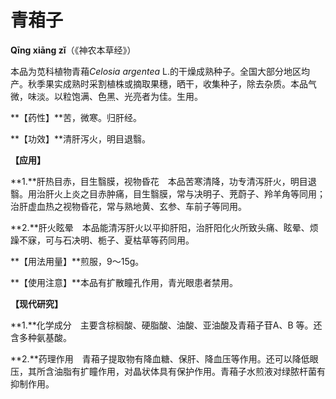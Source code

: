 # 青葙子

**Qīng xiāng zǐ**（《神农本草经》）

本品为苋科植物青葙*Celosia   argentea* L.的干燥成熟种子。全国大部分地区均产。秋季果实成熟时采割植株或摘取果穗，晒干，收集种子，除去杂质。本品气微，味淡。以粒饱满、色黑、光亮者为佳。生用。

**【药性】**苦，微寒。归肝经。

**【功效】**清肝泻火，明目退翳。

**【应用】**

**1.**肝热目赤，目生翳膜，视物昏花　本品苦寒清降，功专清泻肝火，明目退翳。用治肝火上炎之目赤肿痛，目生翳膜，常与决明子、茺蔚子、羚羊角等同用；治肝虚血热之视物昏花，常与熟地黄、玄参、车前子等同用。

**2.**肝火眩晕　本品能清泻肝火以平抑肝阳，治肝阳化火所致头痛、眩晕、烦躁不寐，可与石决明、栀子、夏枯草等药同用。

**【用法用量】**煎服，9～15g。

**【使用注意】**本品有扩散瞳孔作用，青光眼患者禁用。

**【现代研究】**

**1.**化学成分　主要含棕榈酸、硬脂酸、油酸、亚油酸及青葙子苷A、B 等。还含多种氨基酸。

**2.**药理作用　青葙子提取物有降血糖、保肝、降血压等作用。还可以降低眼压，其所含油脂有扩瞳作用，对晶状体具有保护作用。青葙子水煎液对绿脓杆菌有抑制作用。